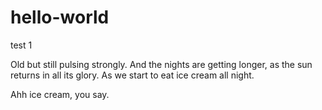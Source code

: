 # hello-world
test 1

Old but still pulsing strongly.
And the nights are getting longer, as the sun returns in all its glory.
As we start to eat ice cream all night.

Ahh ice cream, you say.
